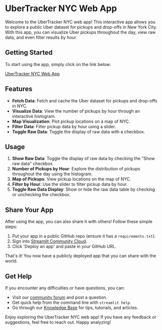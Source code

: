 # UberTracker NYC Web App

Welcome to the UberTracker NYC web app! This interactive app allows you to explore a public Uber dataset for pickups and drop-offs in New York City. With this app, you can visualize Uber pickups throughout the day, view raw data, and even filter results by hour.

## Getting Started

To start using the app, simply click on the link below:

[UberTracker NYC Web App](https://ubertracker-nyc.streamlit.app)

## Features

- **Fetch Data**: Fetch and cache the Uber dataset for pickups and drop-offs in NYC.
- **Visualize Data**: View the number of pickups by hour through an interactive histogram.
- **Map Visualization**: Plot pickup locations on a map of NYC.
- **Filter Data**: Filter pickup data by hour using a slider.
- **Toggle Raw Data**: Toggle the display of raw data with a checkbox.

## Usage

1. **Show Raw Data**: Toggle the display of raw data by checking the "Show raw data" checkbox.
2. **Number of Pickups by Hour**: Explore the distribution of pickups throughout the day using the histogram.
3. **Map of Pickups**: View pickup locations on the map of NYC.
4. **Filter by Hour**: Use the slider to filter pickup data by hour.
5. **Toggle Raw Data Display**: Show or hide the raw data table by checking or unchecking the checkbox.

## Share Your App

After using the app, you can also share it with others! Follow these simple steps:

1. Put your app in a public GitHub repo (ensure it has a `requirements.txt`).
2. Sign into [Streamlit Community Cloud](https://share.streamlit.io).
3. Click 'Deploy an app' and paste in your GitHub URL.

That's it! You now have a publicly deployed app that you can share with the world.

## Get Help

If you encounter any difficulties or have questions, you can:

- Visit our [community forum](https://discuss.streamlit.io) and post a question.
- Get quick help from the command line with `streamlit help`.
- Go through our [Knowledge Base](https://docs.streamlit.io/library) for tips, tutorials, and articles.

Enjoy exploring the UberTracker NYC web app! If you have any feedback or suggestions, feel free to reach out. Happy analyzing!
